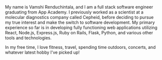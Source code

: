 

<!--
**Vrendu/Vrendu** is a ✨ _special_ ✨ repository because its `README.md` (this file) appears on your GitHub profile.

Here are some ideas to get you started:

- 🔭 I’m currently working on ...
- 🌱 I’m currently learning ...
- 👯 I’m looking to collaborate on ...
- 🤔 I’m looking for help with ...
- 💬 Ask me about ...
- 📫 How to reach me: ...
- 😄 Pronouns: ...
- ⚡ Fun fact: ...
-->
My name is Vamshi Renduchintala, and I am a full stack software engineer graduating from App Academy. I previously worked as a scientist at a molecular diagnostics company called Cepheid, before deciding to pursue my true interest and make the switch to software development. My primary experience so far is in developing fully functioning web applications utilizing React, Node.js, Express.js, Ruby on Rails, Flask, Python, and various other tools and technologies.  

In my free time, I love fitness, travel, spending time outdoors, concerts, and whatever latest hobby I've picked up!

